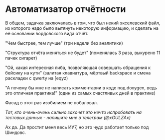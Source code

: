 # Автоматизатор отчётности

В общем, задачка заключалась в том, что был некий экселевский файл, из которого надо было вытянуть некоторую информацию, и сделать на её основании вордовского вида отчёт.

"Чем быстрее, тем лучше" (три недели без аналитики)

"Структура отчёта меняться не будет" (поменялась 3 раза, выкурено 11 пачек сигарет)

"Ой, какая интересная либа, позволяющая совершать обращения к бейсику на кути" (залитая клавиатура, мёртвый backspace и смена раскладки с qwerty на [eqyz)

"А почему бы мне не написать комментарии в коде под doxygen, ведь это отличная практика!" (один из самых счастливых дней в практике)

Фасад в этот раз изобилием не побаловал. 

*Тот, кто очень-очень сильно захочет это нечто испробовать на тестовых данных - напишите мне в телеграм (@xGULZAx)*

Ах да. Да простит меня весь ИУ7, но это чудо работает только под Шиндовс.
